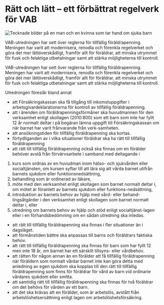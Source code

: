# Rätt och lätt – ett förbättrat regelverk för VAB

![Tecknade bilder på en man och en kvinna som tar hand om sjuka barn](/contentassets/fac495ec120e42acb4a3529cf06ba5fb/sou-2022-31-omslag_framsida.jpg?width=150&quality=85)

VAB-utredningen har sett över reglerna för tillfällig föräldrapenning. Meningen har varit att modernisera, renodla och förenkla regelverket och göra det mer lättöverskådligt, framför allt för föräldrar, att minska utrymmet för fusk och felaktiga utbetalningar samt att stärka möjligheterna till kontroll.

VAB-utredningen har sett över reglerna för tillfällig föräldrapenning. Meningen har varit att modernisera, renodla och förenkla regelverket och göra det mer lättöverskådligt, framför allt för föräldrar, att minska utrymmet för fusk och felaktiga utbetalningar samt att stärka möjligheterna till kontroll.

Utredningen föreslår bland annat

* att Försäkringskassan ska få tillgång till inkomstuppgifter i arbetsgivardeklarationerna för kontroll av tillfällig föräldrapenning.
* att i ärenden om föräldrapenningsförmåner ska huvudmannen för den verksamhet enligt skollagen (2010:800) som ett barn som inte har fyllt 12 år normalt deltar i på begäran lämna uppgift till Försäkringskassan om när barnet har varit frånvarande från verk-samheten.
* att ansökningstiden för tillfällig föräldrapenning ska kortas.
* förtydliganden av i vilka situationer föräldrar ska ha rätt till tillfällig föräldrapenning
* att rätt till tillfällig föräldrapenning också ska finnas om en förälder behöver avstå från förvärvsarbete i samband med deltagande i

1. kurs som ordnas av en huvudman inom hälso- och sjukvården eller socialtjänsten, om kursen syftar till att lära sig att vårda barnet utifrån barnets sjukdom eller funktionsnedsättning,
2. behandling som är ordinerad av läkare,
3. möte med den verksamhet enligt skollagen som barnet normalt deltar i, om mötet är föranlett av barnets sjukdom eller funktions-nedsättning,
4. introduktion av barnets behov av hjälp med vård- eller behand-lingsåtgärder i den verksamhet enligt skollagen som barnet normalt deltar i, eller
5. utredning om barnets behov av hjälp och stöd enligt socialtjänst-lagen eller i en förhandsbedömning om en sådan utredning ska inledas.

* att rätt till tillfällig föräldrapenning ska finnas i fler situationer än i dagsläget.
* att förmånstiden bättre ska anpassas till barns och föräldrars faktiska behov.
* att rätt till tillfällig föräldrapenning ska finnas för barn som har fyllt 12 men inte 18 år, om barnet har ett särskilt tillsyns- eller vårdbehov.
* att rätten för någon annan än en förälder att få tillfällig föräldrapenning när föräldern som normalt vårdar barnet inte kan göra detta med anledning av egen sjukdom ska kopplas till den rätt till tillfällig föräldrapenning som finns för föräldrar för vård av barn vid ordinarie vårdares sjukdom eller smitta.
* att samtidig rätt till tillfällig föräldrapenning ska finnas för två föräldrar om det behövs för vården av ett barn.
* att det ska krävas att en förälder, som är arbetslös, avstått från arbetslöshetsersättning enligt lagen om arbetslöshetsförsäkring.
